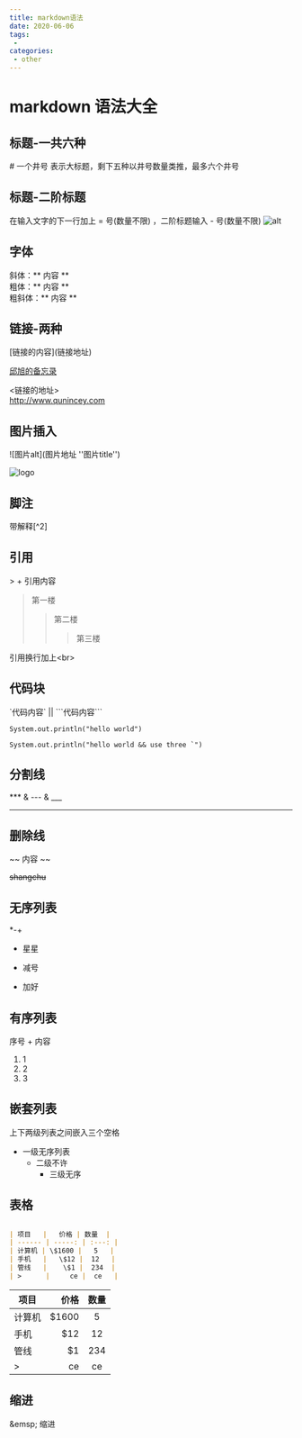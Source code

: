 ```yaml
---
title: markdown语法
date: 2020-06-06
tags:
 - 
categories:
 - other
---
```

# markdown 语法大全

## 标题-一共六种

\# 一个井号 表示大标题，剩下五种以井号数量类推，最多六个井号

## 标题-二阶标题

在输入文字的下一行加上 \= 号(数量不限) ，二阶标题输入 \- 号(数量不限)
![alt](../../resource/example.png)

## 字体

斜体：\** 内容 **  
粗体：\** 内容 **  
粗斜体：\** 内容 **

## 链接-两种

\[链接的内容](链接地址)

[邱旭的备忘录](http://www.qunincey.com)

\<链接的地址>  
<http://www.qunincey.com>

## 图片插入

![图片alt](图片地址 ''图片title'')

![logo](https://timgsa.baidu.com/timg?image&quality=80&size=b9999_10000&sec=1577691975759&di=f0547d658fab31d628872b06ac49d43b&imgtype=jpg&src=http%3A%2F%2Fimg4.imgtn.bdimg.com%2Fit%2Fu%3D4141795614%2C1697102355%26fm%3D214%26gp%3D0.jpg)

## 脚注

带解释[^2]

## 引用

\> + 引用内容
>第一楼
>>第二楼
>>>第三楼

引用换行加上\<br>

## 代码块

\`代码内容\`  || \```代码内容\```

`System.out.println("hello world")`

```System.out.println("hello world && use three `")```

## 分割线

\*** & \--- & \___

***

## 删除线

\~~ 内容 \~~

~~shangchu~~

## 无序列表

 \*-+

* 星星
  
- 减号

+ 加好
  
## 有序列表

序号 + 内容

1. 1
2. 2
3. 3

## 嵌套列表

上下两级列表之间嵌入三个空格

* 一级无序列表
   * 二级不许
      * 三级无序

## 表格

```markdown

| 项目   |   价格 | 数量  |
| ------ | -----: | :---: |
| 计算机 | \$1600 |   5   |
| 手机   |   \$12 |  12   |
| 管线   |    \$1 |  234  |
| >      |     ce |  ce   |

```

| 项目   |   价格 | 数量  |
| ------ | -----: | :---: |
| 计算机 | \$1600 |   5   |
| 手机   |   \$12 |  12   |
| 管线   |    \$1 |  234  |
| >      |     ce |  ce   |

## 缩进

\&emsp; 缩进
